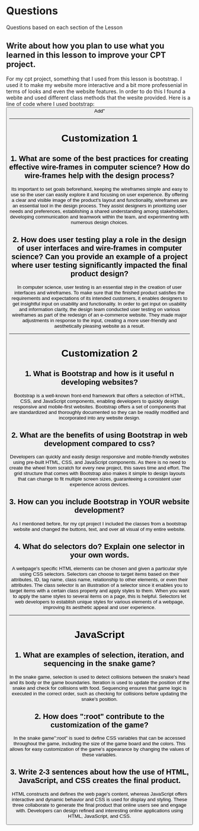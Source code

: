 <html>
    <head>
    <link rel="stylesheet" href="questions.css">
    </head>
    <body>
<div class="index-header">
    <h1>Questions</h1>
    <p>Questions based on each section of the Lesson</p>
</div>

<div>

<h2>Write about how you plan to use what you learned in this lesson to improve your CPT project.</h2>
For my cpt project, something that I used from this lesson is bootstrap. I used it to make my website more interactive and a bit more professenial in terms of looks and even the website features. In order to do this I found a webite and used different class methods that the wesite provided. Here is a line of code where I used bootstrap: <button class="btn btn-primary mb-3 position-absolute top-160 start-50 translate-middle" onclick="addFood()">Add"





<hr>

<h1>Customization 1</h1>

<h2>1. What are some of the best practices for creating effective wire-frames in computer science? How do wire-frames help with the design process?</h2>

Its important to set goals beforehand,  keeping the wireframes simple and easy to use so the user can easily explore it and focusing on user experience. By offering a clear and visible image of the product's layout and functionality, wireframes are an essential tool in the design process. They assist designers in prioritizing user needs and preferences, establishing a shared understanding among stakeholders, developing communication and teamwork within the team, and experimenting with numerous design choices. 


<h2>2. How does user testing play a role in the design of user interfaces and wire-frames in computer science? Can you provide an example of a project where user testing significantly impacted the final product design?</h2>

In computer science, user testing is an essential step in the creation of user interfaces and wireframes. To make sure that the finished product satisfies the requirements and expectations of its intended customers, it enables designers to get insightful input on usability and functionality. In order to get input on usability and information clarity, the design team conducted user testing on various wireframes as part of the redesign of an e-commerce website. They made major adjustments in response to the input, creating a more user-friendly and aesthetically pleasing website as a result.

<hr>

<h1>Customization 2</h1>

<h2>1. What is Bootstrap and how is it useful n developing websites?</h2>

Bootstrap is a well-known front-end framework that offers a selection of HTML, CSS, and JavaScript components, enabling developers to quickly design responsive and mobile-first websites. Bootstrap offers a set of components that are standardized and thoroughly documented so they can be readily modified and incorporated into any website design.

<h2>2. What are the benefits of using Bootstrap in web development compared to css?</h2>
Developers can quickly and easily design responsive and mobile-friendly websites using pre-built HTML, CSS, and JavaScript components. As there is no need to create the wheel from scratch for every new project, this saves time and effort. The grid structure that comes with Bootstrap also makes it simple to design layouts that can change to fit multiple screen sizes, guaranteeing a consistent user experience across devices. 

<h2>3. How can you include Bootstrap in YOUR website development?</h2>
As I mentioned before, for my cpt project I included the classes from a bootstrap website and changed the buttons, text, and over all visual of my entire website.

<h2>4. What do selectors do? Explain one selector in your own words.</h2>
A webpage's specific HTML elements can be chosen and given a particular style using CSS selectors. Selectors can choose to target items based on their attributes, ID, tag name, class name, relationship to other elements, or even their attributes. The class selector is an illustration of a selector since it enables you to target items with a certain class property and apply styles to them. When you want to apply the same styles to several items on a page, this is helpful. Selectors let web developers to establish unique styles for various elements of a webpage, improving its aesthetic appeal and user experience.

<hr>

<h1>JavaScript</h1>

<h2>1. What are examples of selection, iteration, and sequencing in the snake game?</h2>
In the snake game, selection is used to detect collisions between the snake's head and its body or the game boundaries. Iteration is used to update the position of the snake and check for collisions with food. Sequencing ensures that game logic is executed in the correct order, such as checking for collisions before updating the snake's position.

<h2>2. How does ":root" contribute to the customization of the game?</h2>
In the snake game":root" is sued to define CSS variables that can be accessed throughout the game, including the size of the game board and the colors. This allows for easy customization of the game's appearance by changing the values of these variables.

<h2>3. Write 2-3 sentences about how the use of HTML, JavaScript, and CSS creates the final product.</h2>

HTML constructs and defines the web page's content, whereas JavaScript offers interactive and dynamic behavior and CSS is used for display and styling. These three collaborate to generate the final product that online users see and engage with. Developers can design refined and interesting online applications using HTML, JavaScript, and CSS.

</div>
</body>
